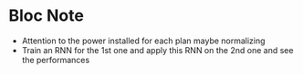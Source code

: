 # Bloc Note

- Attention to the power installed for each plan maybe normalizing
- Train an RNN for the 1st one and apply this RNN on the 2nd one and see the performances
